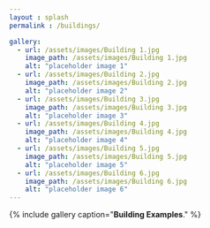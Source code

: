```yaml
---
layout : splash
permalink : /buildings/

gallery:
  - url: /assets/images/Building 1.jpg
    image_path: /assets/images/Building 1.jpg
    alt: "placeholder image 1"
  - url: /assets/images/Building 2.jpg
    image_path: /assets/images/Building 2.jpg
    alt: "placeholder image 2"
  - url: /assets/images/Building 3.jpg
    image_path: /assets/images/Building 3.jpg
    alt: "placeholder image 3"
  - url: /assets/images/Building 4.jpg
    image_path: /assets/images/Building 4.jpg
    alt: "placeholder image 4"
  - url: /assets/images/Building 5.jpg
    image_path: /assets/images/Building 5.jpg
    alt: "placeholder image 5"    
  - url: /assets/images/Building 6.jpg
    image_path: /assets/images/Building 6.jpg
    alt: "placeholder image 6"
---
```


{% include gallery caption="**Building Examples**." %}
